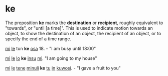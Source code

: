 # ke

The preposition **ke** marks the **destination** or **recipient**, roughly equivalent to "towards", or "until \[a time\]". This is used to indicate motion towards an object, to show the destination of an object, the recipient of an object, or to specify the end of a time range.

[mi](index.php?option=com_content&view=article&id=178&catid=8 "I/me") [le](index.php?option=com_content&view=article&id=134&catid=8 "verb marker") tun **ke** [osa](index.php?option=com_content&view=article&id=226&catid=8 "part/piece") 18. \- "I am busy until 18:00"

[mi](index.php?option=com_content&view=article&id=178&catid=8 "I/me") [le](index.php?option=com_content&view=article&id=134&catid=8 "verb marker") [lo](index.php?option=com_content&view=article&id=31&catid=8 "moving") **ke** [insu](index.php?option=com_content&view=article&id=33&catid=8 "building") [mi](index.php?option=com_content&view=article&id=178&catid=8 "I/me"). "I am going to my house"

[mi](index.php?option=com_content&view=article&id=178&catid=8 "I/me") [le](index.php?option=com_content&view=article&id=134&catid=8 "verb marker") [tene](index.php?option=com_content&view=article&id=404&catid=8 "to give (a gift)") [minuli](index.php?option=com_content&view=article&id=180&catid=8 "previous") **ke** [tu](index.php?option=com_content&view=article&id=427&catid=8 "you") [in](index.php?option=com_content&view=article&id=45&catid=8 "direct object marker") [kuwosi](index.php?option=com_content&view=article&id=126&catid=8 "fruit"). \- "I gave a fruit to you"
